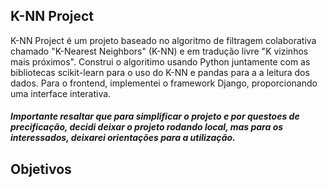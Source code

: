 ## K-NN Project

K-NN Project é um projeto baseado no algoritmo de filtragem colaborativa chamado "K-Nearest Neighbors" (K-NN) e em tradução livre "K vizinhos mais próximos".
Construi o algoritimo usando Python juntamente com as bibliotecas scikit-learn para o uso do K-NN e pandas para a a leitura dos dados. Para o frontend, implementei o framework Django, proporcionando uma interface interativa.

##### Importante resaltar que para simplificar o projeto e por questoes de precificação, decidi deixar o projeto rodando local, mas para os interessados, deixarei orientações para a utilização.

## Objetivos
